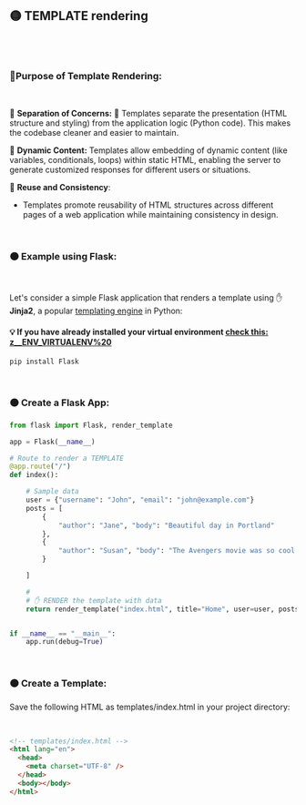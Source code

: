 ## 🟡 TEMPLATE rendering

<br>
<br>

### 🌈Purpose of Template Rendering:

<br>

🔸 **Separation of Concerns:** 💅 Templates separate the presentation (HTML structure and styling) from the application logic (Python code). This makes the codebase cleaner and easier to maintain.

🔸 **Dynamic Content:** Templates allow embedding of dynamic content (like variables, conditionals, loops) within static HTML, enabling the server to generate customized responses for different users or situations.

🔸 **Reuse and Consistency**:

- Templates promote reusability of HTML structures across different pages of a web application while maintaining consistency in design.

<br>

### 🟠 Example using Flask:

<br>

Let's consider a simple Flask application that renders a template using ✋ **Jinja2**, a popular <u>templating engine</u> in Python:

#### 💡 If you have already installed your virtual environment [check this: z\_\_ENV_VIRTUALENV%20](./z__ENV_VIRTUALENV%20.md)

```javascript
pip install Flask

```

<br>

### 🟠 Create a Flask App:

```python
from flask import Flask, render_template

app = Flask(__name__)

# Route to render a TEMPLATE
@app.route("/")
def index():

    # Sample data
    user = {"username": "John", "email": "john@example.com"}
    posts = [
        {
            "author": "Jane", "body": "Beautiful day in Portland"
        },
        {
            "author": "Susan", "body": "The Avengers movie was so cool!"
        }

    ]

    #
    # ✋ RENDER the template with data
    return render_template("index.html", title="Home", user=user, posts=posts)


if __name__ == "__main__":
    app.run(debug=True)

```

<br>

### 🟠 Create a Template:

Save the following HTML as templates/index.html in your project directory:

<br>

```html
<!-- templates/index.html -->
<html lang="en">
  <head>
    <meta charset="UTF-8" />
  </head>
  <body></body>
</html>
```
